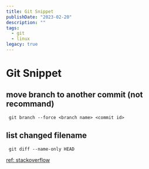 ```yaml
---
title: Git Snippet
publishDate: "2023-02-20"
description: ""
tags:
  - git
  - linux
legacy: true
---
```


# Git Snippet

## move branch to another commit (not recommand)

```
 git branch --force <branch name> <commit id>
```

## list changed filename

```
 git diff --name-only HEAD
```

[ref: stackoverflow](https://stackoverflow.com/questions/1552340/how-to-list-only-the-names-of-files-that-changed-between-two-commits)
